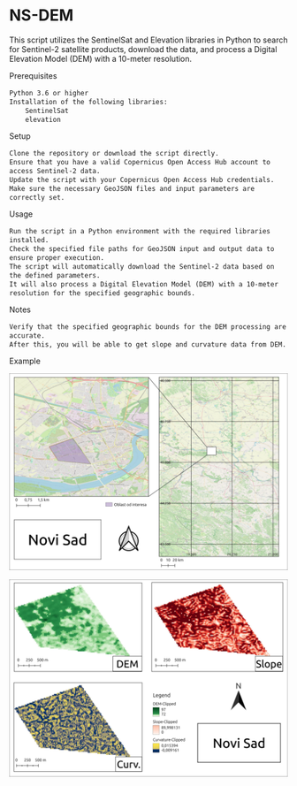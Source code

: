 # NS-DEM 
This script utilizes the SentinelSat and Elevation libraries in Python to search for Sentinel-2 satellite products, download the data, and process a Digital Elevation Model (DEM) with a 10-meter resolution.

Prerequisites

    Python 3.6 or higher
    Installation of the following libraries:
        SentinelSat
        elevation

Setup

    Clone the repository or download the script directly.
    Ensure that you have a valid Copernicus Open Access Hub account to access Sentinel-2 data.
    Update the script with your Copernicus Open Access Hub credentials.
    Make sure the necessary GeoJSON files and input parameters are correctly set.

Usage

    Run the script in a Python environment with the required libraries installed.
    Check the specified file paths for GeoJSON input and output data to ensure proper execution.
    The script will automatically download the Sentinel-2 data based on the defined parameters.
    It will also process a Digital Elevation Model (DEM) with a 10-meter resolution for the specified geographic bounds.

Notes

    Verify that the specified geographic bounds for the DEM processing are accurate.
    After this, you will be able to get slope and curvature data from DEM.

Example

![Location](https://github.com/dpuhar/NS-DEM/blob/main/images/NS-SRB.jpg)



![Results](https://github.com/dpuhar/NS-DEM/blob/main/images/NS-area.jpg)

